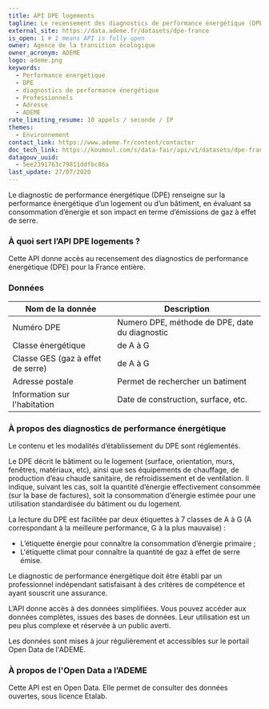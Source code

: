 ```yaml
---
title: API DPE logements
tagline: Le recensement des diagnostics de performance énergétique (DPE) des logements par habitation
external_site: https://data.ademe.fr/datasets/dpe-france
is_open: 1 # 1 means API is fully open
owner: Agence de la transition écologique
owner_acronym: ADEME
logo: ademe.png
keywords:
  - Performance energétique
  - DPE
  - diagnostics de performance énergétique
  - Professionnels
  - Adresse
  - ADEME
rate_limiting_resume: 10 appels / seconde / IP
themes:
  - Environnement
contact_link: https://www.ademe.fr/content/contacter
doc_tech_link: https://koumoul.com/s/data-fair/api/v1/datasets/dpe-france/api-docs.json
datagouv_uuid:
  - 5ee2391763c79811ddfbc86a
last_update: 27/07/2020
---
```


Le diagnostic de performance énergétique (DPE) renseigne sur la performance énergétique d’un logement ou d’un bâtiment, en évaluant sa consommation d’énergie et son impact en terme d’émissions de gaz à effet de serre.

### À quoi sert l’API DPE logements ?

Cette API donne accès au recensement des diagnostics de performance énergétique (DPE) pour la France entière.

### Données

| Nom de la donnée                  | Description                                    |
| --------------------------------- | ---------------------------------------------- |
| Numéro DPE                        | Numero DPE, méthode de DPE, date du diagnostic |
| Classe énergétique                | de A à G                                       |
| Classe GES (gaz à effet de serre) | de A à G                                       |
| Adresse postale                   | Permet de rechercher un batiment               |
| Information sur l'habitation      | Date de construction, surface, etc.            |

### À propos des diagnostics de performance énergétique

Le contenu et les modalités d’établissement du DPE sont réglementés.

Le DPE décrit le bâtiment ou le logement (surface, orientation, murs, fenêtres, matériaux, etc), ainsi que ses équipements de chauffage, de production d’eau chaude sanitaire, de refroidissement et de ventilation. Il indique, suivant les cas, soit la quantité d’énergie effectivement consommée (sur la base de factures), soit la consommation d’énergie estimée pour une utilisation standardisée du bâtiment ou du logement.

La lecture du DPE est facilitée par deux étiquettes à 7 classes de A à G (A correspondant à la meilleure performance, G à la plus mauvaise) :

- L’étiquette énergie pour connaître la consommation d’énergie primaire ;
- L'étiquette climat pour connaître la quantité de gaz à effet de serre émise.

Le diagnostic de performance énergétique doit être établi par un professionnel indépendant satisfaisant à des critères de compétence et ayant souscrit une assurance.

L’API donne accès à des données simplifiées. Vous pouvez accéder aux <External href="https://files.data.gouv.fr/ademe/dpe-france-entiere.zip">données complètes</External>, issues des bases de données. Leur utilisation est un peu plus complexe et réservée à un public averti.

Les données sont mises à jour régulièrement et accessibles sur le <External href="https://data.ademe.fr/datasets/dpe-france">portail Open Data de l'ADEME</External>.

### À propos de l'Open Data a l’ADEME

Cette API est en Open Data. Elle permet de consulter des données ouvertes, <External href="https://www.etalab.gouv.fr/licence-ouverte-open-licence">sous licence Etalab</External>.

